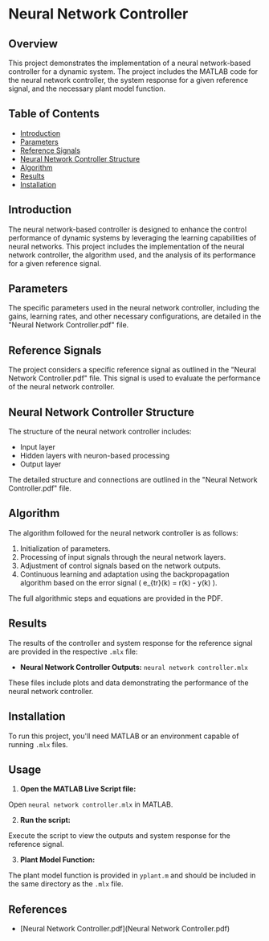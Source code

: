 # Neural Network Controller

## Overview

This project demonstrates the implementation of a neural network-based controller for a dynamic system. The project includes the MATLAB code for the neural network controller, the system response for a given reference signal, and the necessary plant model function.


## Table of Contents

- [Introduction](#introduction)
- [Parameters](#parameters)
- [Reference Signals](#reference-signals)
- [Neural Network Controller Structure](#neural-network-controller-structure)
- [Algorithm](#algorithm)
- [Results](#results)
- [Installation](#installation)

## Introduction

The neural network-based controller is designed to enhance the control performance of dynamic systems by leveraging the learning capabilities of neural networks. This project includes the implementation of the neural network controller, the algorithm used, and the analysis of its performance for a given reference signal.

## Parameters

The specific parameters used in the neural network controller, including the gains, learning rates, and other necessary configurations, are detailed in the "Neural Network Controller.pdf" file.

## Reference Signals

The project considers a specific reference signal as outlined in the "Neural Network Controller.pdf" file. This signal is used to evaluate the performance of the neural network controller.

## Neural Network Controller Structure

The structure of the neural network controller includes:
- Input layer
- Hidden layers with neuron-based processing
- Output layer

The detailed structure and connections are outlined in the "Neural Network Controller.pdf" file.

## Algorithm

The algorithm followed for the neural network controller is as follows:
1. Initialization of parameters.
2. Processing of input signals through the neural network layers.
3. Adjustment of control signals based on the network outputs.
4. Continuous learning and adaptation using the backpropagation algorithm based on the error signal \( e_{tr}(k) = r(k) - y(k) \).

The full algorithmic steps and equations are provided in the PDF.

## Results

The results of the controller and system response for the reference signal are provided in the respective `.mlx` file:
- **Neural Network Controller Outputs:** `neural network controller.mlx`

These files include plots and data demonstrating the performance of the neural network controller.

## Installation

To run this project, you'll need MATLAB or an environment capable of running `.mlx` files.

## Usage

1. **Open the MATLAB Live Script file:**

Open `neural network controller.mlx` in MATLAB.

2. **Run the script:**

Execute the script to view the outputs and system response for the reference signal.

3. **Plant Model Function:**

The plant model function is provided in `yplant.m` and should be included in the same directory as the `.mlx` file.

## References

- [Neural Network Controller.pdf](Neural Network Controller.pdf)

